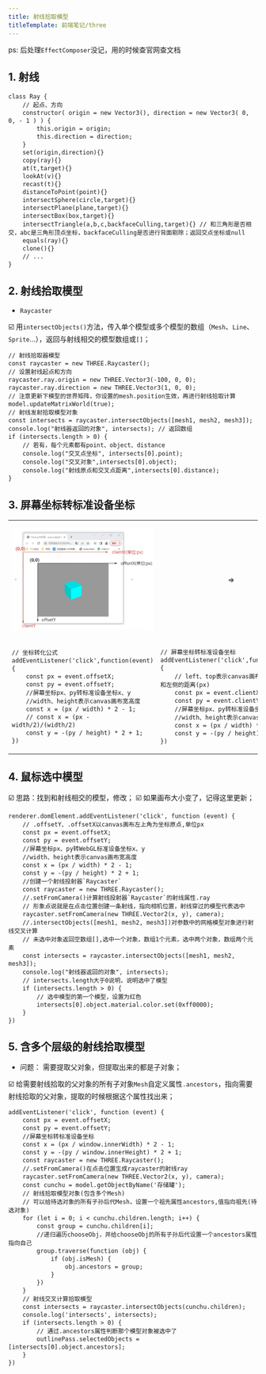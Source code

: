 ```yaml
---
title: 射线拾取模型
titleTemplate: 前端笔记/three
---
```


ps: 后处理`EffectComposer`没记，用的时候查官网查文档

## 1. 射线
```tsx
class Ray {
    // 起点、方向
    constructor( origin = new Vector3(), direction = new Vector3( 0, 0, - 1 ) ) {
        this.origin = origin;
        this.direction = direction;
    }
    set(origin,direction){}
    copy(ray){}
    at(t,target){}
    lookAt(v){}
    recast(t){}
    distanceToPoint(point){}
    intersectSphere(circle,target){}
    intersectPlane(plane,target){}
    intersectBox(box,target){}
    intersectTriangle(a,b,c,backfaceCulling,target){} // 和三角形是否相交，abc是三角形顶点坐标，backfaceCulling是否进行背面剔除；返回交点坐标或null
    equals(ray){}
    clone(){}
    // ...
}
```

## 2. 射线拾取模型
- `Raycaster`

:ballot_box_with_check: 用`intersectObjects()`方法，传入单个模型或多个模型的数组（`Mesh`、`Line`、`Sprite`...），返回与射线相交的模型数组或`[]`；

```tsx
// 射线拾取器模型
const raycaster = new THREE.Raycaster();
// 设置射线起点和方向
raycaster.ray.origin = new THREE.Vector3(-100, 0, 0);
raycaster.ray.direction = new THREE.Vector3(1, 0, 0);
// 注意更新下模型的世界矩阵，你设置的mesh.position生效，再进行射线拾取计算
model.updateMatrixWorld(true);
// 射线发射拾取模型对象
const intersects = raycaster.intersectObjects([mesh1, mesh2, mesh3]);
console.log("射线器返回的对象", intersects); // 返回数组
if (intersects.length > 0) {
    // 若有，每个元素都有point、object、distance
    console.log("交叉点坐标", intersects[0].point);
    console.log("交叉对象",intersects[0].object);
    console.log("射线原点和交叉点距离",intersects[0].distance);
}
```

## 3. 屏幕坐标转标准设备坐标

<table>
<tr align="center">
<td><img src="./image.png"/></td>
<td> => </td>
<td style="min-width:260px"><img src="./image-1.png"/></td>
</tr>

<tr>
<td>

```tsx
// 坐标转化公式
addEventListener('click',function(event){
    const px = event.offsetX;
    const py = event.offsetY;
    //屏幕坐标px、py转标准设备坐标x、y
    //width、height表示canvas画布宽高度
    const x = (px / width) * 2 - 1;
    // const x = (px - width/2)/(width/2)
    const y = -(py / height) * 2 + 1;
})
```
</td>
<td>

```tsx
// 屏幕坐标转标准设备坐标
addEventListener('click',function(event){
    // left、top表示canvas画布布局，距离顶部和左侧的距离(px)
    const px = event.clientX-left;
    const py = event.clientY-top;
    //屏幕坐标px、py转标准设备坐标x、y
    //width、height表示canvas画布宽高度
    const x = (px / width) * 2 - 1;
    const y = -(py / height) * 2 + 1;
})
```
</td>
</tr>
</table>

## 4. 鼠标选中模型
:ballot_box_with_check: 思路：找到和射线相交的模型，修改；
:ballot_box_with_check: 如果画布大小变了，记得这里更新；

```tsx
renderer.domElement.addEventListener('click', function (event) {
    // .offsetY、.offsetX以canvas画布左上角为坐标原点,单位px
    const px = event.offsetX;
    const py = event.offsetY;
    //屏幕坐标px、py转WebGL标准设备坐标x、y
    //width、height表示canvas画布宽高度
    const x = (px / width) * 2 - 1;
    const y = -(py / height) * 2 + 1;
    //创建一个射线投射器`Raycaster`
    const raycaster = new THREE.Raycaster();
    //.setFromCamera()计算射线投射器`Raycaster`的射线属性.ray
    // 形象点说就是在点击位置创建一条射线，指向相机位置，射线穿过的模型代表选中
    raycaster.setFromCamera(new THREE.Vector2(x, y), camera);
    //.intersectObjects([mesh1, mesh2, mesh3])对参数中的网格模型对象进行射线交叉计算
    // 未选中对象返回空数组[],选中一个对象，数组1个元素，选中两个对象，数组两个元素
    const intersects = raycaster.intersectObjects([mesh1, mesh2, mesh3]);
    console.log("射线器返回的对象", intersects);
    // intersects.length大于0说明，说明选中了模型
    if (intersects.length > 0) {
        // 选中模型的第一个模型，设置为红色
        intersects[0].object.material.color.set(0xff0000);
    }
})
```

## 5. 含多个层级的射线拾取模型
- 问题： 需要提取父对象，但提取出来的都是子对象；

:ballot_box_with_check: 给需要射线拾取的父对象的所有子对象`Mesh`自定义属性`.ancestors`，指向需要射线拾取的父对象，提取的时候根据这个属性找出来；

```tsx
addEventListener('click', function (event) {
    const px = event.offsetX;
    const py = event.offsetY;
    //屏幕坐标转标准设备坐标
    const x = (px / window.innerWidth) * 2 - 1;
    const y = -(py / window.innerHeight) * 2 + 1;
    const raycaster = new THREE.Raycaster();
    //.setFromCamera()在点击位置生成raycaster的射线ray
    raycaster.setFromCamera(new THREE.Vector2(x, y), camera);
    const cunchu = model.getObjectByName('存储罐');
    // 射线拾取模型对象(包含多个Mesh)
    // 可以给待选对象的所有子孙后代Mesh，设置一个祖先属性ancestors,值指向祖先(待选对象)    
    for (let i = 0; i < cunchu.children.length; i++) {
        const group = cunchu.children[i];
        //递归遍历chooseObj，并给chooseObj的所有子孙后代设置一个ancestors属性指向自己
        group.traverse(function (obj) {
            if (obj.isMesh) {
                obj.ancestors = group;
            }
        })
    }
    // 射线交叉计算拾取模型
    const intersects = raycaster.intersectObjects(cunchu.children);
    console.log('intersects', intersects);
    if (intersects.length > 0) {
        // 通过.ancestors属性判断那个模型对象被选中了
        outlinePass.selectedObjects = [intersects[0].object.ancestors];
    }
})
```

